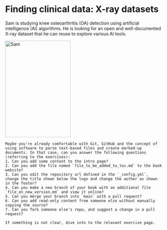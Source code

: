 # Finding clinical data: X-ray datasets

Sam is studying knee osteoarthritis (OA) detection using artificial intelligence (AI) algorithms.
He is looking for an open and well-documented X-ray dataset that he can reuse to explore various AI tools.

<img width="209" height="308" alt="Sam" src="https://github.com/user-attachments/assets/c025be7c-25f0-411d-86d6-5873cee46e88" />



```{tip}
Maybe you're already comfortable with Git, GitHub and the concept of using software to parse text-based files and create marked-up documents. In that case, can you answer the following questions (referring to the exercises):
1. Can you add some content to the intro page?
2. Can you add the file named `file_to_be_added_to_toc.md` to the book website?
3. Can you edit the repository url defined in the `_config.yml`, change the title shown below the logo and change the author as shown in the footer?
4. Can you make a new branch of your book with an additional file `file_on_new_version.md` and view it online?
5. Can you merge your branch into `main` with a pull request?
6. Can you add read-only content from someone else without manually copying the source?
7. Can you fork someone else's repo, and suggest a change in a pull request?

If something is not clear, dive into to the relevant exercise page.
```
